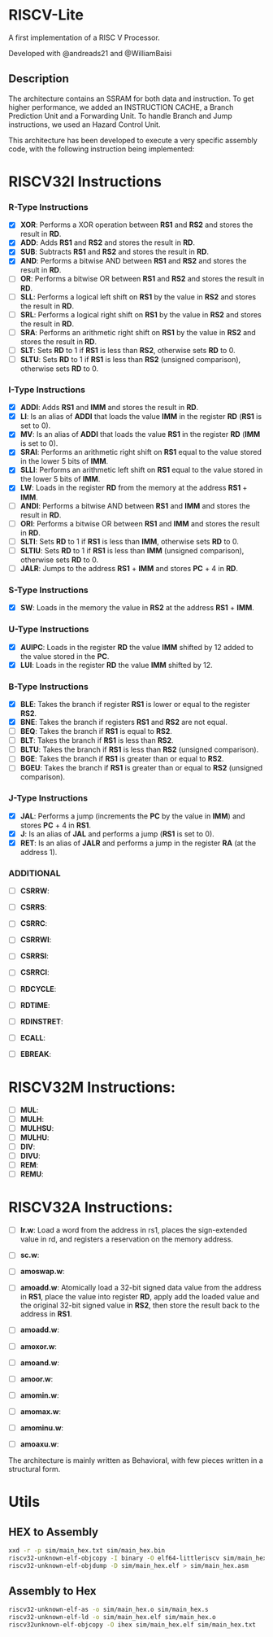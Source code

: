 # RISCV-Lite
 A first implementation of a RISC V Processor.
 
 Developed with @andreads21 and @WilliamBaisi
 
 ## Description
 
 The architecture contains an SSRAM for both data and instruction. To get higher performance, we added an INSTRUCTION CACHE, a Branch Prediction Unit and a Forwarding Unit. To handle Branch and Jump instructions, we used an Hazard Control Unit.
 
 This architecture has been developed to execute a very specific assembly code, with the following instruction being implemented: 
 
 # RISCV32I Instructions

  ### R-Type Instructions
 - [x] **XOR**: Performs a XOR operation between **RS1** and **RS2** and stores the result in **RD**.
 - [x] **ADD**: Adds **RS1** and **RS2** and stores the result in **RD**.
 - [x] **SUB**: Subtracts **RS1** and **RS2** and stores the result in **RD**.
 - [x] **AND**: Performs a bitwise AND between **RS1** and **RS2** and stores the result in **RD**.
 - [ ] **OR**: Performs a bitwise OR between **RS1** and **RS2** and stores the result in **RD**.
 - [ ] **SLL**: Performs a logical left shift on **RS1** by the value in **RS2** and stores the result in **RD**.
 - [ ] **SRL**: Performs a logical right shift on **RS1** by the value in **RS2** and stores the result in **RD**.
 - [ ] **SRA**: Performs an arithmetic right shift on **RS1** by the value in **RS2** and stores the result in **RD**.
 - [ ] **SLT**: Sets **RD** to 1 if **RS1** is less than **RS2**, otherwise sets **RD** to 0.
 - [ ] **SLTU**: Sets **RD** to 1 if **RS1** is less than **RS2** (unsigned comparison), otherwise sets **RD** to 0.
 
 ### I-Type Instructions
 - [x] **ADDI**: Adds **RS1** and **IMM** and stores the result in **RD**.
 - [x] **LI**: Is an alias of **ADDI** that loads the value **IMM** in the register **RD** (**RS1** is set to 0).
 - [x] **MV**: Is an alias of **ADDI** that loads the value **RS1** in the register **RD** (**IMM** is set to 0).
 - [x] **SRAI**: Performs an arithmetic right shift on **RS1** equal to the value stored in the lower 5 bits of **IMM**.
 - [x] **SLLI**: Performs an arithmetic left shift on **RS1** equal to the value stored in the lower 5 bits of **IMM**.
 - [x] **LW**: Loads in the register **RD** from the memory at the address **RS1** + **IMM**.
 - [ ] **ANDI**: Performs a bitwise AND between **RS1** and **IMM** and stores the result in **RD**.
 - [ ] **ORI**: Performs a bitwise OR between **RS1** and **IMM** and stores the result in **RD**.
 - [ ] **SLTI**: Sets **RD** to 1 if **RS1** is less than **IMM**, otherwise sets **RD** to 0.
 - [ ] **SLTIU**: Sets **RD** to 1 if **RS1** is less than **IMM** (unsigned comparison), otherwise sets **RD** to 0.
 - [ ] **JALR**: Jumps to the address **RS1** + **IMM** and stores **PC** + 4 in **RD**.
 
 ### S-Type Instructions
 - [x] **SW**: Loads in the memory the value in **RS2** at the address **RS1** + **IMM**.
 
 ### U-Type Instructions
 - [x] **AUIPC**: Loads in the register **RD** the value **IMM** shifted by 12 added to the value stored in the **PC**.
 - [x] **LUI**: Loads in the register **RD** the value **IMM** shifted by 12.
 
 ### B-Type Instructions
 - [x] **BLE**: Takes the branch if register **RS1** is lower or equal to the register **RS2**.
 - [x] **BNE**: Takes the branch if registers **RS1** and **RS2** are not equal.
 - [ ] **BEQ**: Takes the branch if **RS1** is equal to **RS2**.
 - [ ] **BLT**: Takes the branch if **RS1** is less than **RS2**.
 - [ ] **BLTU**: Takes the branch if **RS1** is less than **RS2** (unsigned comparison).
 - [ ] **BGE**: Takes the branch if **RS1** is greater than or equal to **RS2**.
 - [ ] **BGEU**: Takes the branch if **RS1** is greater than or equal to **RS2** (unsigned comparison).
 
 ### J-Type Instructions
 - [x] **JAL**: Performs a jump (increments the **PC** by the value in **IMM**) and stores **PC** + 4 in **RS1**.
 - [x] **J**: Is an alias of **JAL** and performs a jump (**RS1** is set to 0).
 - [x] **RET**: Is an alias of **JALR** and performs a jump in the register **RA** (at the address 1). 

 ### ADDITIONAL
 - [ ] **CSRRW**:
 - [ ] **CSRRS**:
 - [ ] **CSRRC**:
 - [ ] **CSRRWI**:
 - [ ] **CSRRSI**:
 - [ ] **CSRRCI**:

 - [ ] **RDCYCLE**:
 - [ ] **RDTIME**:
 - [ ] **RDINSTRET**:

 - [ ] **ECALL**:
 - [ ] **EBREAK**:
 
 # RISCV32M Instructions:
 - [ ] **MUL**:
 - [ ] **MULH**:
 - [ ] **MULHSU**:
 - [ ] **MULHU**:
 - [ ] **DIV**:
 - [ ] **DIVU**:
 - [ ] **REM**:
 - [ ] **REMU**:
 
 # RISCV32A Instructions:
 - [ ] **lr.w**: Load a word from the address in rs1, places the sign-extended value in rd, and registers a reservation on the memory address. 
 - [ ] **sc.w**: 
 - [ ] **amoswap.w**:
 - [ ] **amoadd.w**: Atomically load a 32-bit signed data value from the address in **RS1**, place the value into register **RD**, apply add the loaded value and the original 32-bit signed value in **RS2**, then store the result back to the address in **RS1**.
 - [ ] **amoadd.w**: 
 - [ ] **amoxor.w**: 
 - [ ] **amoand.w**: 
 - [ ] **amoor.w**: 
 - [ ] **amomin.w**: 
 - [ ] **amomax.w**: 
 - [ ] **amominu.w**: 
 - [ ] **amoaxu.w**: 
 

 
 The architecture is mainly written as Behavioral, with few pieces written in a structural form.

 # Utils

 ## HEX to Assembly
 ```sh
 xxd -r -p sim/main_hex.txt sim/main_hex.bin
 riscv32-unknown-elf-objcopy -I binary -O elf64-littleriscv sim/main_hex.bin sim/main_hex.elf
 riscv32-unknown-elf-objdump -D sim/main_hex.elf > sim/main_hex.asm
 ```

 ## Assembly to Hex
 ```sh
 riscv32-unknown-elf-as -o sim/main_hex.o sim/main_hex.s
 riscv32-unknown-elf-ld -o sim/main_hex.elf sim/main_hex.o
 riscv32unknown-elf-objcopy -O ihex sim/main_hex.elf sim/main_hex.txt
 ```